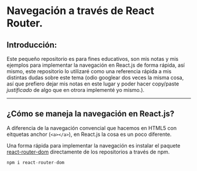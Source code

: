 # Navegación a través de React Router.

## Introducción:
Este pequeño repositorio es para fines educativos, son mis notas y mis ejemplos para implementar la navegación en React.js de forma rápida, así mismo, este repositorio lo utilizaré como una referencia rápida a mis distintas dudas sobre este tema (odio googlear dos veces la misma cosa, así que prefiero dejar mis notas en este lugar y poder hacer copy/paste *justificado* de algo que en otrora implementé yo mismo.).

***

## ¿Cómo se maneja la navegación en React.js?

A diferencia de la navegación convencial que hacemos en HTML5 con eitquetas anchor (`<a></a>`), en React.js la cosa es un poco diferente.

Una forma rápida para implementar la navegación es instalar el paquete [react-router-dom](https://www.npmjs.com/package/react-router-dom) directamente de los repositorios a través de npm.

```javascript
npm i react-router-dom
```
